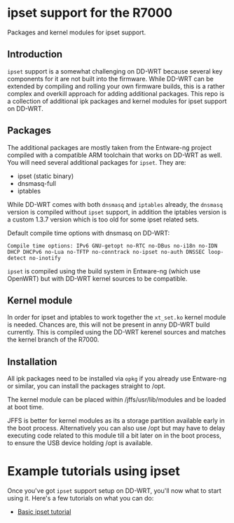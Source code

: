 # ipset support for the R7000

Packages and kernel modules for ipset support.

## Introduction

`ipset` support is a somewhat challenging on DD-WRT because several key components for it are not built into the firmware. While DD-WRT can be extended by compiling and rolling your own firmware builds, this is a rather complex and overkill approach for adding additional packages. This repo is a collection of additional ipk packages and kernel modules for ipset support on DD-WRT.

## Packages

The additional packages are mostly taken from the Entware-ng project compiled with a compatible ARM toolchain that works on DD-WRT as well. You will need several additional packages for `ipset`. They are:

* ipset (static binary)
* dnsmasq-full
* iptables

While DD-WRT comes with both `dnsmasq` and `iptables` already, the `dnsmasq` version is compiled without `ipset` support, in addition the iptables version is a custom 1.3.7 version which is too old for some ipset related sets.

Default compile time options with dnsmasq on DD-WRT:

```
Compile time options: IPv6 GNU-getopt no-RTC no-DBus no-i18n no-IDN DHCP DHCPv6 no-Lua no-TFTP no-conntrack no-ipset no-auth DNSSEC loop-detect no-inotify
```

`ipset` is compiled using the build system in Entware-ng (which use OpenWRT) but with DD-WRT kernel sources to be compatible.

## Kernel module

In order for ipset and iptables to work together the `xt_set.ko` kernel module is needed. Chances are, this will not be present in anny DD-WRT build currently. This is compiled using the DD-WRT kerenel sources and matches the kernel branch of the R7000.

## Installation

All ipk packages need to be installed via `opkg` if you already use Entware-ng or similar, you can install the packages straight to /opt.

The kernel module can be placed within /jffs/usr/lib/modules and be loaded at boot time.

JFFS is better for kernel modules as its a storage partition available early in the boot process. Alternatively you can also use /opt but may have to delay executing code related to this module till a bit later on in the boot process, to ensure the USB device holding /opt is available.

# Example tutorials using ipset

Once you've got `ipset` support setup on DD-WRT, you'll now what to start using it. Here's a few tutorials on what you can do:

* [Basic ipset tutorial](https://www.dd-wrt.com/phpBB2/viewtopic.php?t=279586)

